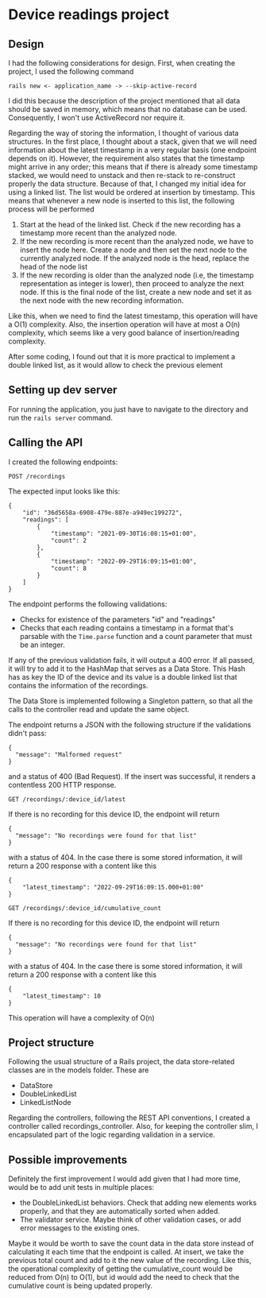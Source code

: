 # Device readings project

## Design
I had the following considerations for design. First, when creating the project, I used the following command

`rails new <- application_name -> --skip-active-record`

I did this because the description of the project mentioned that all data should be saved in memory, which means that no database can be used. Consequently, I won't use ActiveRecord nor require it.

Regarding the way of storing the information, I thought of various data structures. In the first place, I thought about a stack, given that we will need information about the latest timestamp in a very regular basis (one endpoint depends on it). However, the requirement also states that the timestamp might arrive in any order; this means that if there is already some timestamp stacked, we would need to unstack and then re-stack to re-construct properly the data structure. Because of that, I changed my initial idea for using a linked list. The list would be ordered at insertion by timestamp. This means that whenever a new node is inserted to this list, the following process will be performed

1. Start at the head of the linked list. Check if the new recording has a timestamp more recent than the analyzed node.
2. If the new recording is more recent than the analyzed node, we have to insert the node here. Create a node and then set the next node to the currently analyzed node. If the analyzed node is the head, replace the head of the node list
3. If the new recording is older than the analyzed node (i.e, the timestamp representation as integer is lower), then proceed to analyze the next node. If this is the final node of the list, create a new node and set it as the next node with the new recording information.

Like this, when we need to find the latest timestamp, this operation will have a O(1) complexity. Also, the insertion operation will have at most a O(n) complexity, which seems like a very good balance of insertion/reading complexity.

After some coding, I found out that it is more practical to implement a double linked list, as it would allow to check the previous element

## Setting up dev server

For running the application, you just have to navigate to the directory and run the `rails server` command.

## Calling the API
I created the following endpoints:

`POST /recordings`

The expected input looks like this:

```
{
	"id": "36d5658a-6908-479e-887e-a949ec199272",
	"readings": [
		{
			"timestamp": "2021-09-30T16:08:15+01:00",
			"count": 2
		},
		{
			"timestamp": "2022-09-29T16:09:15+01:00",
			"count": 8
		}
	]
}
```
The endpoint performs the following validations:

* Checks for existence of the parameters "id" and "readings"
* Checks that each reading contains a timestamp in a format that's parsable with the `Time.parse` function and a count parameter that must be an integer.

If any of the previous validation fails, it will output a 400 error. If all passed, it will try to add it to the HashMap that serves as a Data Store. This Hash has as key the ID of the device and its value is a double linked list that contains the information of the recordings.

The Data Store is implemented following a Singleton pattern, so that all the calls to the controller read and update the same object.

The endpoint returns a JSON with the following structure if the validations didn't pass:

```
{
  "message": "Malformed request"
}
```
and a status of 400 (Bad Request). If the insert was successful, it renders a contentless 200 HTTP response.

`GET /recordings/:device_id/latest`

If there is no recording for this device ID, the endpoint will return

```
{
  "message": "No recordings were found for that list"
}
```

with a status of 404. In the case there is some stored information, it will return a 200 response with a content like this

```
{
	"latest_timestamp": "2022-09-29T16:09:15.000+01:00"
}
```

`GET /recordings/:device_id/cumulative_count`

If there is no recording for this device ID, the endpoint will return

```
{
  "message": "No recordings were found for that list"
}
```

with a status of 404. In the case there is some stored information, it will return a 200 response with a content like this

```
{
	"latest_timestamp": 10
}
```
This operation will have a complexity of O(n)

## Project structure

Following the usual structure of a Rails project, the data store-related classes are in the models folder. These are

* DataStore
* DoubleLinkedList
* LinkedListNode

Regarding the controllers, following the REST API conventions, I created a controller called recordings_controller. Also, for keeping the controller slim, I encapsulated part of the logic regarding validation in a service.

## Possible improvements
Definitely the first improvement I would add given that I had more time, would be to add unit tests in multiple places:
* the DoubleLinkedList behaviors. Check that adding new elements works properly, and that they are automatically sorted when added.
* The validator service. Maybe think of other validation cases, or add error messages to the existing ones.

Maybe it would be worth to save the count data in the data store instead of calculating it each time that the endpoint is called. At insert, we take the previous total count and add to it the new value of the recording. Like this, the operational complexity of getting the cumulative_count would be reduced from O(n) to O(1), but id would add the need to check that the cumulative count is being updated properly.
